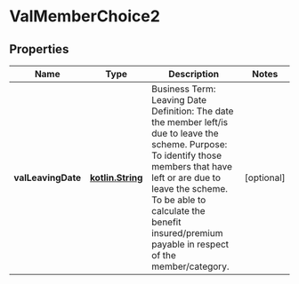 # ValMemberChoice2

## Properties
Name | Type | Description | Notes
------------ | ------------- | ------------- | -------------
**valLeavingDate** | [**kotlin.String**](.md) | Business Term: Leaving Date Definition: The date the member left/is due to leave the scheme. Purpose: To identify those members that have left or are due to leave the scheme. To be able to calculate the benefit insured/premium payable in respect of the member/category. |  [optional]
